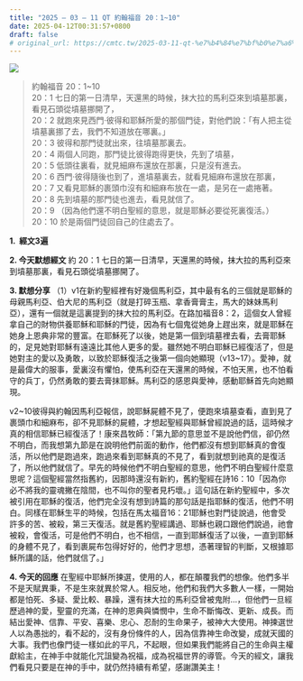 ```yaml
---
title: "2025 – 03 – 11 QT 約翰福音 20：1~10"
date: 2025-04-12T00:31:57+0800
draft: false
# original_url: https://cmtc.tw/2025-03-11-qt-%e7%b4%84%e7%bf%b0%e7%a6%8f%e9%9f%b3-20%ef%bc%9a110
---
```


![](/images/qt.jpg)
> 約翰福音 20：1\~10  
> 20：1 七日的第一日清早，天還黑的時候，抹大拉的馬利亞來到墳墓那裏，看見石頭從墳墓挪開了，  
> 20：2 就跑來見西門‧彼得和耶穌所愛的那個門徒，對他們說：「有人把主從墳墓裏挪了去，我們不知道放在哪裏。」  
> 20：3 彼得和那門徒就出來，往墳墓那裏去。  
> 20：4 兩個人同跑，那門徒比彼得跑得更快，先到了墳墓，  
> 20：5 低頭往裏看，就見細麻布還放在那裏，只是沒有進去。  
> 20：6 西門‧彼得隨後也到了，進墳墓裏去，就看見細麻布還放在那裏，  
> 20：7 又看見耶穌的裹頭巾沒有和細麻布放在一處，是另在一處捲著。  
> 20：8 先到墳墓的那門徒也進去，看見就信了。  
> 20：9 （因為他們還不明白聖經的意思，就是耶穌必要從死裏復活。）  
> 20：10 於是兩個門徒回自己的住處去了。

**1.  經文3遍**

**2. 今天默想經文**
約 20：1 七日的第一日清早，天還黑的時候，抹大拉的馬利亞來到墳墓那裏，看見石頭從墳墓挪開了。

**3. 默想分享**
（1）v1在新約聖經裡有好幾個馬利亞，其中最有名的三個就是耶穌的母親馬利亞、伯大尼的馬利亞（就是打碎玉瓶、拿香膏膏主，馬大的妹妹馬利亞），還有一個就是這裏提到的抹大拉的馬利亞。在路加福音8：2，這個女人曾經拿自己的財物供養耶穌和耶穌的門徒，因為有七個鬼從她身上趕出來，就是耶穌在她身上恩典非常的豐富。在耶穌死了以後，她是第一個到墳墓裡去看，去膏耶穌的，足見她對耶穌有遠遠比其他人更多的愛。雖然她不明白耶穌已經復活了，但是她對主的愛以及勇敢，以致於耶穌復活之後第一個向她顯現（v13\~17）。愛神，就是最偉大的服事，愛裏沒有懼怕，使馬利亞在天還黑的時候，不怕天黑，也不怕看守的兵丁，仍然勇敢的要去膏抹耶穌。馬利亞的感恩與愛神，感動耶穌首先向她顯現。

v2\~10彼得與約翰因馬利亞報信，說耶穌屍體不見了，便跑來墳墓查看，直到見了裹頭巾和細麻布，卻不見耶穌的屍體，才想起聖經與耶穌曾經說過的話，這時候才真的相信耶穌已經復活了！康來昌牧師：「第九節的意思並不是說他們信，卻仍然不明白，而我想第九節是在說明他們前面的動作，他們都沒有想到耶穌真的會復活，所以他們是跑過來，跑過來看到耶穌真的不見了，看到就想到祂真的是復活了，所以他們就信了。早先的時候他們不明白聖經的意思，他們不明白聖經什麼意思呢？這個聖經當然指舊約，因那時還沒有新約，舊約聖經在詩16：10「因為你必不將我的靈魂撇在陰間，也不叫你的聖者見朽壞。」這句話在新約聖經中，多次被引用在耶穌的復活，他們完全沒有想到詩篇的那句話是指耶穌的復活，他們不明白。同樣在耶穌生平的時候，包括在馬太福音16：21耶穌也對門徒說過，他會受許多的苦、被殺，第三天復活。就是舊約聖經講過、耶穌也親口跟他們說過，祂會被殺，會復活，可是他們不明白，也不相信，一直到耶穌復活了以後，一直到耶穌的身體不見了，看到裹屍布包得好好的，他們才思想，憑著理智的判斷，又根據耶穌所講的話，他們就信了。」

**4. 今天的回應**
在聖經中耶穌所揀選，使用的人，都在顛覆我們的想像。他們多半不是天賦異秉，不是生來就異於常人。相反地，他們和我們大多數人一樣，一開始都是怕死、多疑、愛比較、暴躁，還有抹大拉的馬利亞曾被鬼附…，但他們一旦經歷過神的愛，聖靈的充滿，在神的恩典與憐憫中，生命不斷悔改、更新、成長。而結出愛神、信靠、平安、喜樂、忠心、忍耐的生命果子，被神大大使用。神揀選世人以為愚拙的，看不起的，沒有身份條件的人，因為信靠神生命改變，成就天國的大事。我們也像門徒一樣如此的平凡，不起眼，但如果我們能將自己的生命與主權獻給主，在神手中就能化咒詛變為祝福，成為祝福世界的導管。今天的經文，讓我們看見只要是在神的手中，就仍然持續有希望，感謝讚美主！
